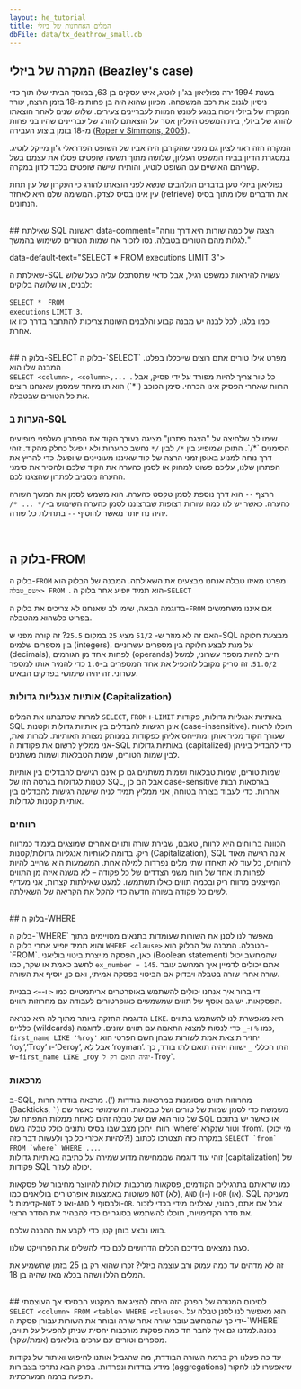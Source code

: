```yaml
---
layout: he_tutorial
title: המלים האחרונות של ביזלי
dbFile: data/tx_deathrow_small.db
---
```


<a name="beazley_case"></a>
## המקרה של ביזלי (Beazley's case)
בשנת 1994 ירה נפוליאון בג'ון לוטיג, איש עסקים בן 63, במוסך הביתי שלו תוך כדי ניסיון לגנוב את רכב המשפחה. מכיוון שהוא היה בן פחות מ-18 בזמן הרצח, עורר המקרה של ביזלי ויכוח בנוגע לעונש המוות לעבריינים צעירים. שלוש שנים לאחר הוצאתו להורג של ביזלי, בית המשפט העליון אסר על הוצאתם להורג של עבריינים שהיו בני פחות מ-18 בזמן ביצוע העבירה ([Roper v Simmons, 2005](https://en.wikipedia.org/wiki/Roper_v._Simmons)).

המקרה הזה ראוי לציון גם מפני שהקורבן היה אביו של השופט הפדראלי ג'ון מייקל לוטיג. במסגרת הדיון בבית המשפט העליון, שלושה מתוך תשעה שופטים פסלו את עצמם בשל קשריהם האישיים עם השופט לוטיג, והותירו שישה שופטים בלבד לדון במקרה.

נפוליאון ביזלי טען בדברים הנלהבים שנשא לפני הוצאתו להורג כי העקרון של עין תחת עין אינו בסיס לצדק. המשימה שלנו היא לאחזר (retrieve) את הדברים שלו מתוך בסיס הנתונים.

<br>
<a name="first"></a>
## שאילתת SQL ראשונה
<sql-exercise
  data-question="
  הריצו את השאילתה כדי לאתר את 3 השורות הראשונות של הטבלה הנקראת 'executions'"

  data-comment="הצגה של כמה שורות היא דרך נוחה לגלות מהם הטורים בטבלה. נסו לזכור את שמות הטורים לשימוש בהמשך."

  data-default-text="SELECT * FROM executions LIMIT 3"></sql-exercise>

שאילתת ה-SQL עשויה להיראות כמשפט רגיל, אבל כדאי שתסתכלו עליה כעל שלוש לבנים, או שלושה בלוקים:

<code class='codeblock'>SELECT * </code>
<code class='codeblock'>FROM executions</code>
<code class='codeblock'>LIMIT 3</code>.<br>
כמו בלגו, לכל לבנה יש מבנה קבוע והלבנים השונות צריכות להתחבר בדרך כזו או אחרת.

<br>
<a name="select"></a>
## בלוק ה-SELECT
בלוק ה-`SELECT` מפרט אילו טורים אתם רוצים שייכללו בפלט. המבנה שלו הוא <br><code class='codeblock' dir="ltr">SELECT &lt;column&gt;, &lt;column&gt;,... </code>. כל טור צריך להיות מפורד על ידי פסיק, אבל הרווח שאחרי הפסיק אינו הכרחי. סימן הכוכב (`*`) הוא תו מיוחד שמסמן שאנחנו רוצים את כל הטורים שבטבלה.


<sql-exercise
  data-question="שנו את השאילתה בעורך הקוד כדי לבחור את ההצהרה האחרונה (last_statement) בנוסף לטורים האחרים."
  data-comment="כשתסיימו, ניתן ללחוץ על Shift+Enter כדי להריץ את השאילתה."
  data-default-text="SELECT first_name, last_name
FROM executions
 LIMIT 3"
  data-solution="SELECT first_name, last_name, last_statement FROM executions LIMIT 3"></sql-exercise>
<a name="comments"></a>
<div class="sideNote">
  <h3>הערות ב-SQL</h3>

  <p>שימו לב שלחיצה על "הצגת פתרון" מציגה בעורך הקוד את הפתרון כשלפני מופיעים הסימנים `*/`. התוכן שמופיע בין <code>*/</code> לבין <code>/*</code> נחשב כהערות ולא יופעל כחלק מהקוד. זוהי דרך נוחה למנוע באופן זמני הרצה של קוד שאיננו מעוניינים שיופעל. כדי להריץ את הפתרון שלנו, עליכם פשוט למחוק או לסמן כהערה את הקוד שלכם ולהסיר את סימני ההערה מסביב לפתרון שהצגנו לכם.</p><p>הרצף <code>--</code> הוא דרך נוספת לסמן טקסט כהערה. הוא משמש לסמן את המשך השורה כהערה. כאשר יש לנו כמה שורות רצופות שברצוננו לסמן כהערה השימוש ב-<code>/* ... */</code> יהיה נח יותר מאשר להוסיף <code>--</code> בתחילת כל שורה.</p>


</div>
<br>
<a name="from"></a>

## בלוק ה-FROM
בלוק ה-<code>FROM</code> מפרט מאיזו טבלה אנחנו מבצעים את השאילתה. המבנה של הבלוק הוא <code class="codeblock">&lt;שם_טבלה&gt; FROM </code>. הוא תמיד יופיע אחר בלוק ה-<code>SELECT</code>


<sql-exercise
  data-question="הריצו את השאילתה המוצגת וראו את הודעת השגיאה שהיא מעלה. תקנו את השאילתה."
  data-comment="תתרגלו לבחון הודעות שגיאה כאשר משהו משתבש ונסו להמנע מתיקון (debug) על בסיס תחושת בטן או ניסוי וטעייה."
  data-default-text="SELECT first_name FROM execution LIMIT 3"
  data-solution="SELECT first_name FROM executions LIMIT 3"></sql-exercise>

בדוגמה הבאה, שימו לב שאנחנו לא צריכים את בלוק ה-`FROM` אם איננו משתמשים בפריט כלשהוא מהטבלה.

<sql-exercise
  data-question="שנו את השאילתה כך שתחלק את המספר 50 ואת המספר 51 ב-2."
  data-comment="SQL תומכת בכל פעולות החשבונאיות הרגילות."
  data-default-text="SELECT 50 + 2, 51 * 2"
  data-solution="SELECT 50 / 2, 51 / 2"></sql-exercise>

האם זה לא מוזר ש- `51/2` מציג `25` במקום `25.5`? זה קורה מפני ש-SQL מבצעת חלוקה בין מספרים שלמים (integers). על מנת לבצע חלוקה בין מספרים עשרוניים (decimals), לפחות אחד מן הגורמים (operands) חייב להיות מספר עשרוני, למשל `51.0/2`. זה טריק מקובל להכפיל את אחד המספרים ב-`1.0` כדי להמיר אותו למספר עשרוני. זה יהיה שימושי בפרקים הבאים.


<a name="capitalization"></a>
<div class="sideNote">
  <h3>אותיות אנגליות גדולות (Capitalization)</h3>
<p>למרות שכתבתנו את המלים <code>SELECT</code>, <code>FROM</code> ו-<code>LIMIT</code> באותיות אנגליות גדולות, פקודות SQL אינן רגישות להבדלים בין אותיות גדולות וקטנות (case-insensitive). תוכלו לראות שעורך הקוד מכיר אותן ומתייחס אליהן כפקודות במנותק מצורת האותיות. למרות זאת, אני ממליץ לרשום את פקודות ה-SQL באותיות גדולות (capitalized) כדי להבדיל ביניהן לבין שמות הטורים, שמות הטבלאות ושמות משתנים.</p>

  <p>שמות טורים, שמות טבלאות ושמות משתנים גם כן אינם רגישים להבדלים בין אותיות קטנות לגדולות בגרסה הזו של SQL, אבל הם כן case-sensitive בגרסאות רבות אחרות. כדי לעבוד בצורה בטוחה, אני ממליץ תמיד לניח שישנה רגישות להבדלים בין אותיות קטנות לגדולות.</p>
</div>

<a name="whitespace"></a>
<div class="sideNote">
  <h3>רווחים</h3>
<p>הכוונה ברווחים היא לרווח, טאבם, שבירת שורה ותווים אחרים שמוצגים בעמוד כמרווח ריק. בדומה לאותיות אנגליות גדולות/קטנות (Capitalization), SQL אינה רגישה מאוד לרווחים, כל עוד לא תאחדו שתי מלים נפרדות למילה אחת. המשמעות היא שחייב להיות לפחות תו אחד של רווח משני הצדדים של כל פקודה – לא משנה איזה מן התווים המייצגים מרווח ריק ובכמה תווים כאלו תשתמשו. למעט שאילתות קצרות, אני מעדיף לשים כל פקודה בשורה חדשה כדי להקל את הקריאה של השאילתה.</p>

<sql-exercise
  data-question="ודאו שערבוב אותיות קטנות וגדולות ורווחים אינם פוגעים בתקינות של השאילתה."
data-comment="קרלה טוקר (Karla Tucker) היתה האישה הראשונה שהוצאה להורג בטקסס מאז מלחמת האזרחים. היא הורשעה בהרג במהלך שוד ב-1983."
  data-default-text="   SeLeCt   first_name,last_name
  fRoM      executions
           WhErE ex_number = 145"></sql-exercise>
</div>

<br>
<a name="where"></a>
## בלוק ה-WHERE
<p>בלוק ה-`WHERE` מאפשר לנו לסנן את השורות שעומדות בתנאים מסויימים מתוך הטבלה. המבנה של הבלוק הוא <code class='codeblock' dir="ltr">WHERE &lt;clause&gt;</code> והוא תמיד יופיע אחרי בלוק ה-`FROM`. כאן, הפסקה מייצרת ביטוי בוליאני (Boolean statement) שהמחשב יכול לחשב כאמת או שקר, כמו <code>ex_number = 145</code>. אתם יכולים לדמיין איך המחשב עובר שורה אחרי שורה בטבלה ויבדוק אם הביטוי בפסקה אמיתי, ואם כן, יוסיף את השורה.</p>


<sql-exercise
  data-question="מצאו את השם הפרטי ושם המשפחה של נדונים למוות בגיל 25 או צעירים יותר בעת ההוצאה להורג (ex_age)."
  data-comment="בגלל שזמן המאסר הממוצע שנדונים למוות ישבו בכלא לפני ההוצאה להורג הוא 10.26 שנים, רק שישה נדונים למוות בגיל צעיר שכזה הוצאו להורג בטקסס מאז שנת 1976."
  data-default-text=""
  data-solution="SELECT first_name, last_name, ex_age
FROM executions WHERE ex_age <= 25"></sql-exercise>

די ברור איך אנחנו יכולים להשתמש באופרטרים אריתמטיים כמו `<` ו-`=>` בבניית הפסקאות. יש גם אוסף של תווים שמשמשים כאופרטורים לעבודה עם מחרוזות תווים.

הדוגמה החזקה ביותר מתוך לה היא כנראה <code>LIKE</code>. היא מאפשרת לנו להשתמש בתווים כלליים (wildcards) כמו `%` ו-`_` כדי לנסות למצוא התאמה עם תווים שונים. לדוגמה, `first_name LIKE '%roy'` יחזיר תוצאת אמת לשורות שבהן השם הפרטי הוא ‘roy’,’Troy’ ו-’Deroy’, אבל לא ‘royman’. התו הכללי `_` ישווה ויהיה תואם לתו בודד, כך ש-`first_name LIKE `_roy` יהיה תואם רק ל-`Troy`.


<sql-exercise
    data-question="שנו את השאילתה כדי לאתר את מספר ההוצאה להורג של ריימונד לנדרי (Raymond Landry)."
    data-comment="יתכן שתחשבו שזה קל, מכיוון שאנחנו כבר יודעים את השם הפרטי ושם המשפחה שלו, אבל אוספי נתונים מגיעים נקיים ומסודרים רק לעתים רחוקות. השתמשו באופרטור LIKE כך שלא תצטרכו לדעת את השם שלו באופן מושלם כדי לאתר את השורה."
data-default-text="SELECT first_name, last_name, ex_number
FROM executions
WHERE first_name = 'Raymond'
  AND last_name = 'Landry'"
    data-solution="SELECT first_name, last_name, ex_number
FROM executions
WHERE first_name = 'Raymond'
  AND last_name LIKE '%Landry%'"></sql-exercise>

<a name="quotes"></a>
<div class="sideNote">
  <h3>מרכאות</h3>
<p>ב-SQL, מחרוזות תווים מסומנות במרכאות בודדות (‘). מרכאה בודדת חרות (Backticks, <code>`</code>) משמשת כדי לסמן שמות של טורים ושל טבלאות. זה שימושי כאשר שם של טור הוא שם של טבלה זהים לאחת ממלות המפתח של SQL או כאשר יש בתוכם רווח. יתכן מצב שבו בסיס נתונים כולל טבלה בשם ‘where’ וטור שנקרא ‘from’. (מי יכול להיות אכזרי כל כך ולעשות דבר כזה?!) במקרה כזה תצטרכו לכתוב <code>SELECT `from` FROM `where` WHERE ...</code>. <br>זוהי עוד דוגמה שממחישה מדוע שמירה על כתיבה באותיות גדולות (capitalization) של פקודות SQL יכולה לעזור.</p>
</div>

כמו שראיתם בתרגילים הקודמים, פסקאות מורכבות יכולות להיווצר מחיבור של פסקאות פשוטות באמצעות אופרטורים בוליאנים כמו `NOT` (לא), `AND` (ו-) ו-`OR` (או). SQL מעניקה קדימות ל-`NOT` ואז ל-`AND` ולבסוף ל-`OR`. אבל אם אתם, כמוני, עצלנים מידי בכדי לזכור את סדר הקדימויות, תוכלו להשתמש בסוגריים כדי להבהיר את הסדר הרצוי.


<sql-exercise
    data-question="הכניסו זוג סוגריים כדי שההצהרה הזו תחזיר 0."
    data-comment="אנחנו מסתמכים כאן על העובדה שהמשמעות של 1 היא אמת והמשמעות של 0 היא שקר."
    data-default-text="SELECT 0 AND 0 OR 1"
    data-solution="SELECT 0 AND (0 OR 1)"
    ></sql-exercise>

בואו נבצע בוחן קטן כדי לקבע את ההבנה שלכם.

<sql-quiz
  data-title="בחרו את כל הבלוקים <code>WHERE</code> עם הפסקאות התקינות."
  data-description="אלה שאלות טריקיות. גם אם נחשתם נכון, קראו את ההסברים כדי להבין מה הסיבה לתשובה הנכונה.">  <sql-quiz-option
    data-value="bool_literal"
    data-statement="WHERE 0"
    data-hint="code>1</code> ו-<code>0</code> הם ההצהרות הבוליאניות הכי בסיסיות. הבלוק הזה מבטיח ששום שורות לא יוחזרו."
    data-correct="true"></sql-quiz-option>
  <sql-quiz-option
    data-value="python_equal"
    data-statement="WHERE ex_age == 62"
    data-hint="האופרטור <code>==</code> בודק שוויון בהרבה שפות תכנות אחרות, אבל ב-SQL משתמשים ב-<code>=</code>."
    ></sql-quiz-option>
  <sql-quiz-option
    data-value="column_comparison"
    data-statement="WHERE ex_number < ex_age"
    data-hint="כמה שמות טורים יכולים לשמש בפסקה אחת."
    data-correct="true"></sql-quiz-option>
  <sql-quiz-option
    data-value="greaterthan_orequal"
    data-statement="WHERE ex_age => 62"
    data-hint="האופרטור לסימון ‘גדול מ.. או שווה ל..’ הוא <code>=</code>. הסדר של הסמלים תואם לאופן שבו הייתם רושמים את הדברים באנגלית או בעברית."
    ></sql-quiz-option>
  <sql-quiz-option
    data-value="int_column"
    data-statement="WHERE ex_age"
    data-hint="SQL יכולה להעריך כאמת כמעט כל דבר. הטור ‘ex_age’ מלא במספרים שלמים (integers). הכלל למספרים שלמים הוא ש-0 הוא שקר (false) וכל ערך אחר שווה לאמת (true), כך שרק שורות עם ערך שאינו 0 יוחזרו."
    data-correct="true"
    ></sql-quiz-option>
   <sql-quiz-option
    data-value="like_order"
    data-statement="WHERE '%obert%' LIKE first_name"
    data-hint="אין בעיה להשתמש ביותר מתו כללי (wildcard) אחד, אבל התבנית חייבת להגיע אחר האופרטור LIKE."
    ></sql-quiz-option>
    </sql-quiz>

כעת נמצאים בידיכם הכלים הדרושים לכם כדי להשלים את הפרוייקט שלנו.

<sql-exercise
  data-question="מצאו את מלותיו האחרונות של נפוליאון ביזלי."
  data-default-text=""
  data-solution="SELECT last_statement
FROM executions
WHERE first_name = 'Napoleon'
  AND last_name = 'Beazley'"></sql-exercise>

זה לא מדהים עד כמה עמוק ורב עוצמה ביזלי? זכרו שהוא רק בן 25 בזמן שהשמיע את המלים הללו ושהה בכלא מאז שהיה בן 18.

<br>
<a name="#recap"></a>
## לסיכום
המטרה של הפרק הזה היתה להציג את המקטע הבסיסי אך העוצמתי  <code class="codeblock">SELECT &lt;column&gt; FROM &lt;table&gt; WHERE &lt;clause&gt;</code>. הוא מאפשר לנו לסנן טבלה על ידי כך שהמחשב עובר שורה אחר שורה ובוחר את השורות עבורן פסקת ה-`WHERE` נכונה.למדנו גם איך לחבר חד כמה פסקות מורכבות יחסית שניתן להפעיל על תווים, מספרים וטורים עם ערכים בוליאנים (אמת/שקר).

עד כה פעלנו רק ברמת השורה הבודדת, מה שהגביל אותנו לחיפוש ואיתור של נקודות מידע בודדות ונפרדות. בפרק הבא נתרכז בצבירות (aggregations) שיאפשרו לנו לחקור תופעה ברמה המערכתית.
